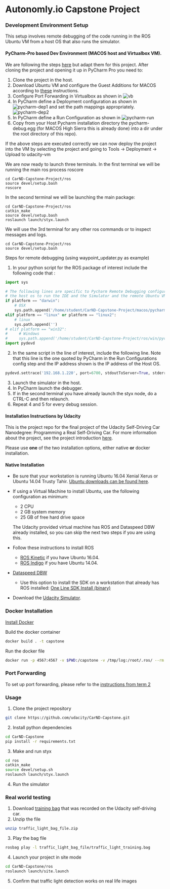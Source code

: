 # Autonomly.io Capstone Project


### Development Environment Setup
This setup involves remote debugging of the code running in the ROS Ubuntu VM from a host OS that also runs the simulator.

#### PyCharm-Pro based Dev Environment (MACOS host and Virtualbox VM).
We are following the steps [here](https://www.jetbrains.com/help/pycharm/remote-debugging.html) but adapt them for this project.
After cloning the project and opening it up in PyCharm Pro you need to:

1. Clone the project in the host. 
2. Download Ubuntu VM and configure the Guest Additions for MACOS according to 
[these](https://gist.github.com/pantelis/f8987db8967d738f64c4bf7136ac6a84) instructions. 
3. Configure Port Forwarding in Virtualbox as shown in ![vb](/imgs/virtualbox_settings.png "Virtualbox Port Forwarding")
4. In PyCharm define a Deployment configuration as shown in 
![pycharm-dep1](/imgs/pycharm_deployment_config.png "PyCharm Deployment Config") and set the path mappings appropriately. 
![pycharm-dep2](/imgs/pycharm_deployment_dir_mappings.png "PyCharm Dir Mapping Config") 
5. In PyCharm define a Run Configuration as shown in 
![pycharm-run](/imgs/pycharm_run_configuration.png "PyCharm Run Config") 
6. Copy from your Host Pycharm installation directory the pycharm-debug.egg (for MACOS High Sierra this is already done)
into a dir under the root directory of this repo).  

If the above steps are executed correctly we can now deploy the project into the VM by selecting the 
project and going to Tools -> Deployment -> Upload to udacity-vm 

We are now ready to launch three terminals. In the first terminal we will be running the main 
ros process roscore
```commandline
cd CarND-Capstone-Project/ros
source devel/setup.bash
roscore
```

In the second terminal we will be launching the main package:
```commandline
cd CarND-Capstone-Project/ros
catkin_make
source devel/setup.bash
roslaunch launch/styx.launch
```

We will use the 3rd terminal for any other ros commands or to inspect messages and logs. 
```commandline
cd CarND-Capstone-Project/ros
source devel/setup.bash
```

Steps for remote debugging (using waypoint_updater.py as example)

1. In your python script for the ROS package of interest include the following code that :
```python
import sys

# The following lines are specific to Pycharm Remote Debugging configuration (pydev) that allows
# the host os to run the IDE and the Simulator and the remote Ubuntu VM to run ROS.
if platform == "darwin":
    # OSX
    sys.path.append('/home/student/CarND-Capstone-Project/macos/pycharm-debug.egg')
elif platform == "linux" or platform == "linux2":
    # linux
    sys.path.append('')
# elif platform == "win32":
#     # Windows
#     sys.path.append('/home/student/CarND-Capstone-Project/ros/win/pycharm-debug.egg')
import pydevd
```
2. In the same script in the line of interest, include the following line. Note that this line 
is the one quoted by PyCharm in the Run Configurations config step and the IP address shown 
is the IP address of the Host OS. 
```python
pydevd.settrace('192.168.1.220', port=6700, stdoutToServer=True, stderrToServer=True)
```
3. Launch the simulator in the host. 
4. In PyCharm launch the debugger. 
5. If in the second terminal you have already launch the styx node, do a CTRL-C and then relaunch. 
6. Repeat 4 and 5 for every debug session. 

#### Installation Instructions by Udacity

This is the project repo for the final project of the Udacity Self-Driving Car Nanodegree: Programming a Real Self-Driving Car. For more information about the project, see the project introduction [here](https://classroom.udacity.com/nanodegrees/nd013/parts/6047fe34-d93c-4f50-8336-b70ef10cb4b2/modules/e1a23b06-329a-4684-a717-ad476f0d8dff/lessons/462c933d-9f24-42d3-8bdc-a08a5fc866e4/concepts/5ab4b122-83e6-436d-850f-9f4d26627fd9).

Please use **one** of the two installation options, either native **or** docker installation.

#### Native Installation

* Be sure that your workstation is running Ubuntu 16.04 Xenial Xerus or Ubuntu 14.04 Trusty Tahir. [Ubuntu downloads can be found here](https://www.ubuntu.com/download/desktop).
* If using a Virtual Machine to install Ubuntu, use the following configuration as minimum:
  * 2 CPU
  * 2 GB system memory
  * 25 GB of free hard drive space

  The Udacity provided virtual machine has ROS and Dataspeed DBW already installed, so you can skip the next two steps if you are using this.

* Follow these instructions to install ROS
  * [ROS Kinetic](http://wiki.ros.org/kinetic/Installation/Ubuntu) if you have Ubuntu 16.04.
  * [ROS Indigo](http://wiki.ros.org/indigo/Installation/Ubuntu) if you have Ubuntu 14.04.
* [Dataspeed DBW](https://bitbucket.org/DataspeedInc/dbw_mkz_ros)
  * Use this option to install the SDK on a workstation that already has ROS installed: [One Line SDK Install (binary)](https://bitbucket.org/DataspeedInc/dbw_mkz_ros/src/81e63fcc335d7b64139d7482017d6a97b405e250/ROS_SETUP.md?fileviewer=file-view-default)
* Download the [Udacity Simulator](https://github.com/udacity/CarND-Capstone/releases).

### Docker Installation
[Install Docker](https://docs.docker.com/engine/installation/)

Build the docker container
```bash
docker build . -t capstone
```

Run the docker file
```bash
docker run -p 4567:4567 -v $PWD:/capstone -v /tmp/log:/root/.ros/ --rm -it capstone
```

### Port Forwarding
To set up port forwarding, please refer to the [instructions from term 2](https://classroom.udacity.com/nanodegrees/nd013/parts/40f38239-66b6-46ec-ae68-03afd8a601c8/modules/0949fca6-b379-42af-a919-ee50aa304e6a/lessons/f758c44c-5e40-4e01-93b5-1a82aa4e044f/concepts/16cf4a78-4fc7-49e1-8621-3450ca938b77)

### Usage

1. Clone the project repository
```bash
git clone https://github.com/udacity/CarND-Capstone.git
```

2. Install python dependencies
```bash
cd CarND-Capstone
pip install -r requirements.txt
```
3. Make and run styx
```bash
cd ros
catkin_make
source devel/setup.sh
roslaunch launch/styx.launch
```
4. Run the simulator

### Real world testing
1. Download [training bag](https://s3-us-west-1.amazonaws.com/udacity-selfdrivingcar/traffic_light_bag_file.zip) that was recorded on the Udacity self-driving car.
2. Unzip the file
```bash
unzip traffic_light_bag_file.zip
```
3. Play the bag file
```bash
rosbag play -l traffic_light_bag_file/traffic_light_training.bag
```
4. Launch your project in site mode
```bash
cd CarND-Capstone/ros
roslaunch launch/site.launch
```
5. Confirm that traffic light detection works on real life images
